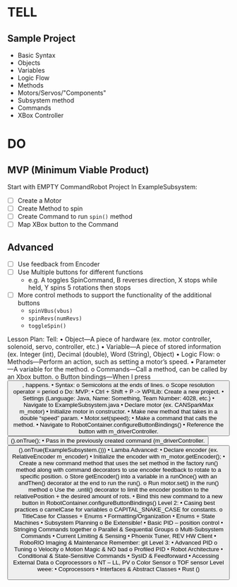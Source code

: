 # TELL
## Sample Project
- Basic Syntax
- Objects
- Variables
- Logic Flow
- Methods
- Motors/Servos/"Components"
- Subsystem method
- Commands
- XBox Controller

# DO
## MVP (Minimum Viable Product)
Start with EMPTY CommandRobot Project
In ExampleSubsystem:
- [ ] Create a Motor
- [ ] Create Method to spin
- [ ] Create Command to run `spin()` method
- [ ] Map XBox button to the Command

## Advanced
- [ ] Use feedback from Encoder
- [ ] Use Multiple buttons for different functions
	- e.g. A toggles SpinCommand, B reverses direction, X stops while held, Y spins 5 rotations then stops
- [ ] More control methods to support the functionality of the additional buttons
	- `spinVBus(vbus)`
	- `spinRevs(numRevs)`
	- `toggleSpin()`


Lesson Plan:
Tell:
• Object—A piece of hardware (ex. motor controller, solenoid, servo, controller, etc.)
• Variable—A piece of stored information (ex. Integer (int), Decimal (double), Word (String),
Object)
• Logic Flow:
o Methods—Perform an action, such as setting a motor’s speed.
▪ Parameter—A variable for the method.
o Commands—Call a method, can be called by an Xbox button.
o Button bindings—When I press <Button>, <Command> happens.
• Syntax:
o Semicolons at the ends of lines.
o Scope resolution operator = period
o
Do:
MVP:
• Ctrl + Shift + P -> WPILib: Create a new project.
• Settings (Language: Java, Name: Something, Team Number: 4028, etc.)
• Navigate to ExampleSubsystem.java
• Declare motor (ex. CANSparkMax m_motor)
• Initialize motor in constructor.
• Make new method that takes in a double “speed” param.
• Motor.set(speed);
• Make a command that calls the method.
• Navigate to RobotContainer.configureButtonBindings()
• Reference the button with m_driverController.<button>().onTrue();
• Pass in the previously created command
(m_driverController.<button>().onTrue(ExampleSubsystem.<command>(<parameter>)))
• Lamba
Advanced:
• Declare encoder (ex. RelativeEncoder m_encoder)
• Initialize the encoder with m_motor.getEncoder();
• Create a new command method that uses the set method in the factory run() method along with
command decorators to use encoder feedback to rotate to a specific position.
o Store getEncoder() into a variable in a runOnce() with an andThen() decorator at the end
to run the run().
o Run motor.set() in the run() method
o Use the .until() decorator to limit the encoder position to the relativePosition + the
desired amount of rots.
• Bind this new command to a new button in RobotContainer.configureButtonBindings()
Level 2:
• Casing best practices
o camelCase for variables
o CAPITAL_SNAKE_CASE for constants.
o TitleCase for Classes + Enums
• Formatting/Organization
• Enums + State Machines
• Subsystem Planning
o Be Extensible!
• Basic PID – position control
• Stringing Commands together
o Parallel & Sequential Groups
o Multi-Subsystem Commands
• Current Limiting & Sensing
• Phoenix Tuner, REV HW Client
• RoboRIO Imaging & Maintenance
Remember: git
Level 3:
• Advanced PID
o Tuning
o Velocity
o Motion Magic & NO bad
o Profiled PID
• Robot Architecture
• Conditional & State-Sensitive Commands
• SysID & Feedforward
• Accessing External Data
o Coprocessors
o NT – LL, PV
o Color Sensor
o TOF sensor
Level weee:
• Coprocessors
• Interfaces & Abstract Classes
• Rust ()